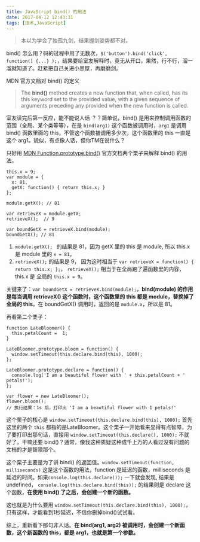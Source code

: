 ```yaml
---
title: JavaScript bind() 的用法
date: 2017-04-12 12:43:31
tags: [技术,JavaScript]
---
```

> 本以为学会了独孤九剑，结果握剑姿势都不对。

bind() 怎么用？码的过程中用了无数次，`$('button').bind('click', function() {...} );`，结果要给室友解释时，竟无从开口，果然，行不行，溜一溜就知道了。赶紧把自己关进小黑屋，再磨磨剑。

<!-- more -->

MDN 官方文档对 bind() 的定义
>The **bind()** method creates a new function that, when called, has its this keyword set to the provided value, with a given sequence of arguments preceding any provided when the new function is called.

室友读完后第一反应，能不能说人话 ？？简单说，bind() 是用来控制调用函数的范围（全局、某个类等等），在是 `bind(arg1)` 这个函数被调用时，`arg1` 是调用 bind() 函数里面的 this，不管这个函数被调用多少次，这个函数里的 this 一直是这个 arg1。貌似，有点像人话，但你TM在说什么？

只好用 [MDN Function.prototype.bind()](https://developer.mozilla.org/en/docs/Web/JavaScript/Reference/Global_objects/Function/bind) 官方文档两个栗子来解释 bind() 的用法。

```
this.x = 9;
var module = {
  x: 81,
  getX: function() { return this.x; }
};

module.getX(); // 81

var retrieveX = module.getX;
retrieveX();  // 9

var boundGetX = retrieveX.bind(module);
boundGetX(); // 81
```
1. `module.getX(); ` 的结果是 81，因为 getX 里的 this 是 module, 所以 this.x 是 module 里的 `x = 81`。
2. `retrieveX();` 的结果是 9， 因为这时相当于 `var retrieveX = function() { return this.x; };`， `retrieveX();` 相当于在全局跑了遍函数里的内容，this.x 是 全局的 `this.x = 9`。

关键来了：`var boundGetX = retrieveX.bind(module);`，**bind(module) 的作用是每当调用 retrieveX() 这个函数时，这个函数里的 this 都是 module，替换掉了全局的 this**，在 boundGetX() 调用时，返回的是 `module.x`，所以是 81。

再看第二个栗子：
```
function LateBloomer() {
  this.petalCount =  1;
}

LateBloomer.prototype.bloom = function() {
  window.setTimeout(this.declare.bind(this), 1000);
};

LateBloomer.prototype.declare = function() {
  console.log('I am a beautiful flower with ' + this.petalCount + ' petals!');
};

var flower = new LateBloomer();
flower.bloom();
// 执行结果：1s 后，打印出 'I am a beautiful flower with 1 petals!'
```
这个栗子的核心是 `window.setTimeout(this.declare.bind(this), 1000);`  首先这里的两个 `this` 都指的是LateBloomer。这个栗子一开始看来显得有点智障，为了要打印出那句话，直接用 `window.setTimeout(this.declare(), 1000);` 不就好了，干嘛还要 bind()？通常，像我这种质疑这种成千上万的人看过没有问题的文档的才是智障那个。

这个栗子主要是为了讲 bind() 的返回值。`window.setTimeout(function, milliseconds)` 这是这个函数的用法，function 是延迟的函数，milliseconds 是延迟的时间。如果`console.log(this.declare());` 一下就会发现, 结果是 undefined， `console.log(this.declare.bind(this));` 的结果则是 declare 这个函数，**在使用 bind() 了之后，会创建一个新的函数。**

这也就是为什么要用 `window.setTimeout(this.declare.bind(this), 1000);`，只有这样，才能看到1秒延迟，不信你删掉bind()试试看。

综上，重新看下那句非人话。**在 bind(arg1, arg2) 被调用时，会创建一个新函数，这个新函数的 this，都是 arg1，也就是第一个参数。**
